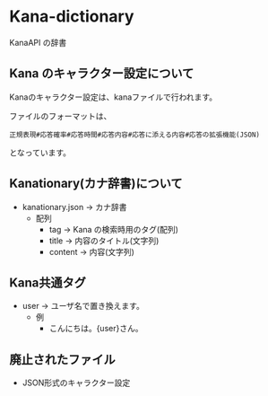 # Kana-dictionary

KanaAPI の辞書

## Kana のキャラクター設定について
Kanaのキャラクター設定は、kanaファイルで行われます。

ファイルのフォーマットは、

```
正規表現#応答確率#応答時間#応答内容#応答に添える内容#応答の拡張機能(JSON)
```

となっています。

## Kanationary(カナ辞書)について

- kanationary.json → カナ辞書
  - 配列
    - tag → Kana の検索時用のタグ(配列)
    - title → 内容のタイトル(文字列)
    - content → 内容(文字列)

## Kana共通タグ

- user → ユーザ名で置き換えます。
  - 例
    - こんにちは。{user}さん。

## 廃止されたファイル
- JSON形式のキャラクター設定